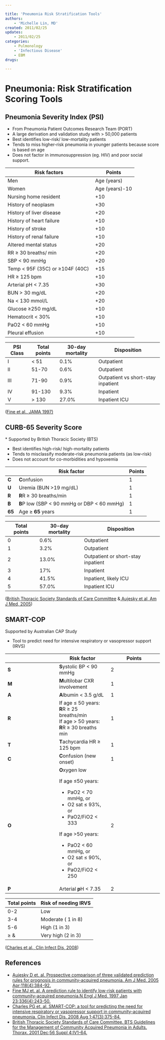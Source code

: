 ```yaml
---

title: 'Pneumonia Risk Stratification Tools'
authors:
    - 'Michelle Lin, MD'
created: 2011/02/25
updates:
    - 2011/02/25
categories:
    - Pulmonology
    - 'Infectious Disease'
    - EBM
drugs: 

---
```



# Pneumonia: Risk Stratification Scoring Tools

## Pneumonia Severity Index (PSI) 

-   From Pneumonia Patient Outcomes Research Team (PORT) 
-   A large derivation and validation study with &gt; 50,000 patients
-   Best identifies low-risk/ low-mortality patients
-   Tends to miss higher-risk pneumonia in younger patients because score is based on age 
-   Does not factor in immunosuppression (eg. HIV) and poor social support. 

| **Risk factors**                    | **Points**     |
|-------------------------------------|----------------|
| Men                                 | Age (years)    |
| Women                               | Age (years)-10 |
| Nursing home resident               | +10            |
| History of neoplasm                 | +30            |
| History of liver disease            | +20            |
| History of heart failure            | +10            |
| History of stroke                   | +10            |
| History of renal failure            | +10            |
| Altered mental status               | +20            |
| RR ≥ 30 breaths/ min                | +20            |
| SBP &lt; 90 mmHg                    | +20            |
| Temp &lt; 95F (35C) or ≥104F (40C)  | +15            |
| HR ≥ 125 bpm                        | +10            |
| Arterial pH &lt; 7.35               | +30            |
| BUN &gt; 30 mg/dL                   | +20            |
| Na &lt; 130 mmol/L                  | +20            |
| Glucose ≥250 mg/dL                  | +10            |
| Hematocrit &lt; 30%                 | +10            |
| PaO2 &lt; 60 mmHg                   | +10            |
| Pleural effusion                    | +10            |

| **PSI Class**  | **Total points** | **30-day mortality**  | **Disposition** |
|---------|------------------|-------------|-----------------|
| I       | &lt; 51          | 0.1%        | Outpatient      |
| II      | 51-70            | 0.6%        | Outpatient      |
| III     | 71-90            | 0.9%        | Outpatient vs short-stay inpatient        |
| IV      | 91-130           | 9.3%        | Inpatient       |
| V       | &gt; 130         | 27.0%       | Inpatient ICU   |

([Fine et al., JAMA 1997)](http://www.ncbi.nlm.nih.gov/pubmed/?term=8995086)

## CURB-65 Severity Score

\* Supported by British Thoracic Society (BTS)

-   Best identifies high-risk/ high-mortality patients
-   Tends to misclassify moderate-risk pneumonia patients (as low-risk) 
-   Does not account for co-morbidities and hypoxemia

|        | **Risk factor**                                   | **Points** |
|--------|---------------------------------------------------|------------|
| **C**  | **C**onfusion                                     | 1          |
| **U**  | Uremia (BUN &gt;19 mg/dL)                         | 1          |
| **R**  | **R**R ≥ 30 breaths/min                           | 1          |
| **B**  | **B**P low (SBP &lt; 90 mmHg or DBP &lt; 60 mmHg) | 1          |
| **65** | Age ≥ **65** years                                | 1          |

| **Total points** | **30-day mortality**  | **Disposition**                    |
|------------------|-------------|------------------------------------|
| 0                | 0.6%        | Outpatient                         |
| 1                | 3.2%        | Outpatient                         |
| 2                | 13.0%       | Outpatient or short-stay inpatient |
| 3                | 17%         | Inpatient                          |
| 4                | 41.5%       | Inpatient, likely ICU              |
| 5                | 57.0%       | Inpatient ICU                      |

([British Thoracic Society Standards of Care Committee](http://www.ncbi.nlm.nih.gov/pubmed/?term=11713364) &[ ](http://www.ncbi.nlm.nih.gov/pubmed/?term=15808136)[Aujesky et al, Am J Med, 2005](http://www.ncbi.nlm.nih.gov/pubmed/?term=15808136)) 

## SMART-COP

Supported by Australian CAP Study

-   Tool to predict need for intensive respiratory or vasopressor support (IRVS) 

<table>
<colgroup>
<col width="33%" />
<col width="33%" />
<col width="33%" />
</colgroup>
<thead>
<tr class="header">
<th><br />
</th>
<th><strong>Risk factor</strong></th>
<th><strong>Points</strong></th>
</tr>
</thead>
<tbody>
<tr class="odd">
<td><strong>S</strong></td>
<td><strong>S</strong>ystolic BP &lt; 90 mmHg</td>
<td>2</td>
</tr>
<tr class="even">
<td><strong>M</strong></td>
<td><strong>M</strong>ultilobar CXR involvement</td>
<td>1</td>
</tr>
<tr class="odd">
<td><strong>A</strong></td>
<td><strong>A</strong>lbumin &lt; 3.5 g/dL</td>
<td>1</td>
</tr>
<tr class="even">
<td><strong>R</strong></td>
<td>If age ≤ 50 years: <strong>R</strong>R ≥ 25 breaths/min <br />
If age &gt; 50 years: <strong>R</strong>R ≥ 30 breaths min <br />
</td>
<td>1</td>
</tr>
<tr class="odd">
<td><strong>T</strong></td>
<td><strong>T</strong>achycardia HR ≥ 125 bpm </td>
<td>1</td>
</tr>
<tr class="even">
<td><strong>C</strong></td>
<td><strong>C</strong>onfusion (new onset)</td>
<td>1<br />
</td>
</tr>
<tr class="odd">
<td><strong>O</strong></td>
<td><strong>O</strong>xygen low<br />

<p>If age ≤50 years: </p>
<ul>
<li>PaO2 &lt; 70 mmHg, or<br />
</li>
<li>O2 sat ≤ 93%, or<br />
</li>
<li>PaO2/FiO2 &lt; 333<br />
</li>
</ul>
<p>If age &gt;50 years:</p>
<ul>
<li>PaO2 &lt; 60 mmHg, or</li>
<li>O2 sat ≤ 90%, or </li>
<li>PaO2/FiO2 &lt; 250 </li>
</ul></td>
<td>2</td>
</tr>
<tr class="even">
<td><strong>P</strong></td>
<td>Arterial <strong>p</strong>H &lt; 7.35</td>
<td>2</td>
</tr>
</tbody>
</table>

| **Total points** | **Risk of needing IRVS** |
|------------------|--------------------------|
| 0-2              | Low                      |
| 3-4              | Moderate ( 1 in 8)       |
| 5-6              | High (1 in 3)            |
| ≥ &              | Very high (2 in 3)       |

([Charles et al., Clin Infect Dis, 2008](http://www.ncbi.nlm.nih.gov/pubmed/?term=18558884))

## References

-   [Aujesky D et. al. Prospective comparison of three validated prediction rules for prognosis in community-acquired pneumonia. Am J Med. 2005 Apr;118(4):384-92.](http://www.ncbi.nlm.nih.gov/pubmed/?term=15808136)
-   [Fine MJ et. al. A prediction rule to identify low-risk patients with community-acquired pneumonia.N Engl J Med. 1997 Jan 23;336(4):243-50.](http://www.ncbi.nlm.nih.gov/pubmed/?term=8995086)
-   [Charles PG et. al. SMART-COP: a tool for predicting the need for intensive respiratory or vasopressor support in community-acquired pneumonia. Clin Infect Dis. 2008 Aug 1;47(3):375-84.](http://www.ncbi.nlm.nih.gov/pubmed/?term=18558884)
-   [British Thoracic Society Standards of Care Committee. BTS Guidelines for the Management of Community Acquired Pneumonia in Adults. Thorax. 2001 Dec;56 Suppl 4:IV1-64.](http://www.ncbi.nlm.nih.gov/pubmed/?term=11713364)
